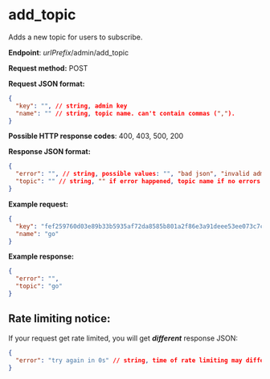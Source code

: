 # add_topic

Adds a new topic for users to subscribe.

**Endpoint**: *urlPrefix*/admin/add_topic


**Request method:** POST

**Request JSON format:**
```json 
{
  "key": "", // string, admin key
  "name": "" // string, topic name. can't contain commas (",").
}
```

**Possible HTTP response codes**: 400, 403, 500, 200

**Response JSON format:**
```json
{
  "error": "", // string, possible values: "", "bad json", "invalid admin key", "name can't contain ","", "topic already exists", "database error"
  "topic": "" // string, "" if error happened, topic name if no errors or if topic already exists
}
```

**Example request:**
```json
{
  "key": "fef259760d03e89b33b5935af72da8585b801a2f86e3a91deee53ee073c7c84051ab43611308c8dfb7ad9ead00a5ff99eb033a6eac248d7d9e96b5fe5fc45d3e",
  "name": "go"
}
```

**Example response:**
```json
{
  "error": "",
  "topic": "go"
}
```

## Rate limiting notice:
If your request get rate limited, you will get ***different*** response JSON:
```json
{
  "error": "try again in 0s" // string, time of rate limiting may differ
}
```